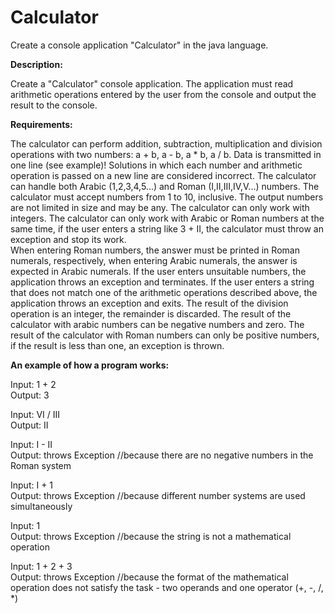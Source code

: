# Calculator

Create a console application "Calculator" in the java language.

 **Description:**<br>
 
Create a "Calculator" console application. The application must read arithmetic operations entered by the user from the console and output the result to the console.

**Requirements:**<br>

The calculator can perform addition, subtraction, multiplication and division operations with two numbers: a + b, a - b, a * b, a / b. Data is transmitted in one line (see example)! Solutions in which each number and arithmetic operation is passed on a new line are considered incorrect.
The calculator can handle both Arabic (1,2,3,4,5...) and Roman (I,II,III,IV,V...) numbers.
The calculator must accept numbers from 1 to 10, inclusive. The output numbers are not limited in size and may be any.
The calculator can only work with integers.
The calculator can only work with Arabic or Roman numbers at the same time, if the user enters a string like 3 + II, the calculator must throw an exception and stop its work.<br>
When entering Roman numbers, the answer must be printed in Roman numerals, respectively, when entering Arabic numerals, the answer is expected in Arabic numerals.
If the user enters unsuitable numbers, the application throws an exception and terminates.
If the user enters a string that does not match one of the arithmetic operations described above, the application throws an exception and exits.
The result of the division operation is an integer, the remainder is discarded. 
The result of the calculator with arabic numbers can be negative numbers and zero. The result of the calculator with Roman numbers can only be positive numbers, if the result is less than one, an exception is thrown.<br>

**An example of how a program works:**<br>

Input:
1 + 2<br>
Output:
3<br>

Input:
VI / III<br>
Output:
II<br>

Input:
I - II<br>
Output:
throws Exception //because there are no negative numbers in the Roman system<br>

Input:
I + 1<br>
Output:
throws Exception //because different number systems are used simultaneously<br>

Input:
1<br>
Output:
throws Exception //because the string is not a mathematical operation<br>

Input:
1 + 2 + 3<br>
Output:
throws Exception //because the format of the mathematical operation does not satisfy the task - two operands and one operator (+, -, /, *)<br>





